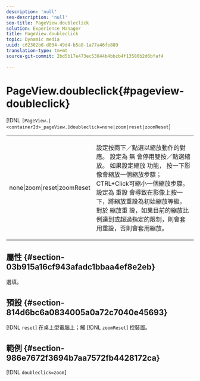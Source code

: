 ```yaml
---
description: 'null'
seo-description: 'null'
seo-title: PageView.doubleclick
solution: Experience Manager
title: PageView.doubleclick
topic: Dynamic media
uuid: c62302b0-d034-49d4-b5a8-1a77a46fe889
translation-type: tm+mt
source-git-commit: 2bd5b17e473ec53844b4bbcb4f13580b2d6bfaf4

---
```



# PageView.doubleclick{#pageview-doubleclick}

[!DNL `[PageView.|<containerId>_pageView.]doubleclick=none|zoom|reset|zoomReset`]

<table id="table_942C8BDBDE1B441596987E9E971202E7"> 
 <tbody> 
  <tr> 
   <td colname="col1"> <p> <span class="codeph"> none|zoom|reset|zoomReset </span> </p> </td> 
   <td colname="col2"> <p> 設定按兩下／點選以縮放動作的對應。 設定為 <span class="codeph"> 無 </span> 會停用雙按／點選縮放。 如果設定縮放 <span class="codeph"> 功能， </span> 按一下影像會縮放一個縮放步驟；CTRL+Click可縮小一個縮放步驟。 設定為 <span class="codeph"> 重設 </span> 會導致在影像上按一下，將縮放重設為初始縮放等級。 對於 <span class="codeph"> 縮放重 </span>設，如果目前的縮放比例達到或超過指定的限制，則會套用重設，否則會套用縮放。 </p> </td> 
  </tr> 
 </tbody> 
</table>

## 屬性 {#section-03b915a16cf943afadc1bbaa4ef8e2eb}

選填。

## 預設 {#section-814d6bc6a0834005a0a72c7040e45693}

[!DNL `reset`] 在桌上型電腦上；觸 [!DNL `zoomReset`] 控裝置。

## 範例 {#section-986e7672f3694b7aa7572fb4428172ca}

[!DNL `doubleclick=zoom`]
